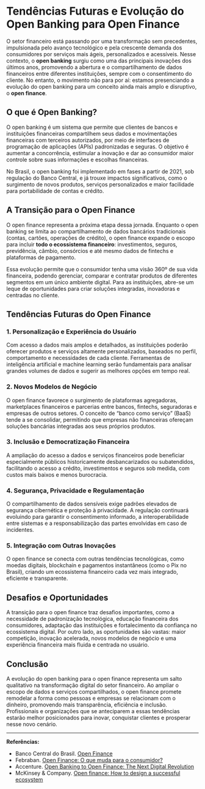 # Tendências Futuras e Evolução do Open Banking para Open Finance

O setor financeiro está passando por uma transformação sem precedentes, impulsionada pelo avanço tecnológico e pela crescente demanda dos consumidores por serviços mais ágeis, personalizados e acessíveis. Nesse contexto, o **open banking** surgiu como uma das principais inovações dos últimos anos, promovendo a abertura e o compartilhamento de dados financeiros entre diferentes instituições, sempre com o consentimento do cliente. No entanto, o movimento não para por aí: estamos presenciando a evolução do open banking para um conceito ainda mais amplo e disruptivo, o **open finance**.

## O que é Open Banking?

O open banking é um sistema que permite que clientes de bancos e instituições financeiras compartilhem seus dados e movimentações financeiras com terceiros autorizados, por meio de interfaces de programação de aplicações (APIs) padronizadas e seguras. O objetivo é aumentar a concorrência, estimular a inovação e dar ao consumidor maior controle sobre suas informações e escolhas financeiras.

No Brasil, o open banking foi implementado em fases a partir de 2021, sob regulação do Banco Central, e já trouxe impactos significativos, como o surgimento de novos produtos, serviços personalizados e maior facilidade para portabilidade de contas e crédito.

## A Transição para o Open Finance

O open finance representa a próxima etapa dessa jornada. Enquanto o open banking se limita ao compartilhamento de dados bancários tradicionais (contas, cartões, operações de crédito), o open finance expande o escopo para incluir **todo o ecossistema financeiro**: investimentos, seguros, previdência, câmbio, consórcios e até mesmo dados de fintechs e plataformas de pagamento.

Essa evolução permite que o consumidor tenha uma visão 360º de sua vida financeira, podendo gerenciar, comparar e contratar produtos de diferentes segmentos em um único ambiente digital. Para as instituições, abre-se um leque de oportunidades para criar soluções integradas, inovadoras e centradas no cliente.

## Tendências Futuras do Open Finance

### 1. **Personalização e Experiência do Usuário**
Com acesso a dados mais amplos e detalhados, as instituições poderão oferecer produtos e serviços altamente personalizados, baseados no perfil, comportamento e necessidades de cada cliente. Ferramentas de inteligência artificial e machine learning serão fundamentais para analisar grandes volumes de dados e sugerir as melhores opções em tempo real.

### 2. **Novos Modelos de Negócio**
O open finance favorece o surgimento de plataformas agregadoras, marketplaces financeiros e parcerias entre bancos, fintechs, seguradoras e empresas de outros setores. O conceito de “banco como serviço” (BaaS) tende a se consolidar, permitindo que empresas não financeiras ofereçam soluções bancárias integradas aos seus próprios produtos.

### 3. **Inclusão e Democratização Financeira**
A ampliação do acesso a dados e serviços financeiros pode beneficiar especialmente públicos historicamente desbancarizados ou subatendidos, facilitando o acesso a crédito, investimentos e seguros sob medida, com custos mais baixos e menos burocracia.

### 4. **Segurança, Privacidade e Regulamentação**
O compartilhamento de dados sensíveis exige padrões elevados de segurança cibernética e proteção à privacidade. A regulação continuará evoluindo para garantir o consentimento informado, a interoperabilidade entre sistemas e a responsabilização das partes envolvidas em caso de incidentes.

### 5. **Integração com Outras Inovações**
O open finance se conecta com outras tendências tecnológicas, como moedas digitais, blockchain e pagamentos instantâneos (como o Pix no Brasil), criando um ecossistema financeiro cada vez mais integrado, eficiente e transparente.

## Desafios e Oportunidades

A transição para o open finance traz desafios importantes, como a necessidade de padronização tecnológica, educação financeira dos consumidores, adaptação das instituições e fortalecimento da confiança no ecossistema digital. Por outro lado, as oportunidades são vastas: maior competição, inovação acelerada, novos modelos de negócio e uma experiência financeira mais fluida e centrada no usuário.

## Conclusão

A evolução do open banking para o open finance representa um salto qualitativo na transformação digital do setor financeiro. Ao ampliar o escopo de dados e serviços compartilhados, o open finance promete remodelar a forma como pessoas e empresas se relacionam com o dinheiro, promovendo mais transparência, eficiência e inclusão. Profissionais e organizações que se anteciparem a essas tendências estarão melhor posicionados para inovar, conquistar clientes e prosperar nesse novo cenário.

---

**Referências:**
- Banco Central do Brasil. [Open Finance](https://www.bcb.gov.br/estabilidadefinanceira/openfinance)
- Febraban. [Open Finance: O que muda para o consumidor?](https://portal.febraban.org.br/noticia/3572/pt-br/)
- Accenture. [Open Banking to Open Finance: The Next Digital Revolution](https://www.accenture.com/us-en/insights/banking/open-banking-open-finance)
- McKinsey & Company. [Open finance: How to design a successful ecosystem](https://www.mckinsey.com/industries/financial-services/our-insights/open-finance-how-to-design-a-successful-ecosystem)